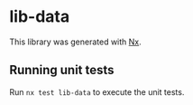 # lib-data

This library was generated with [Nx](https://nx.dev).

## Running unit tests

Run `nx test lib-data` to execute the unit tests.
